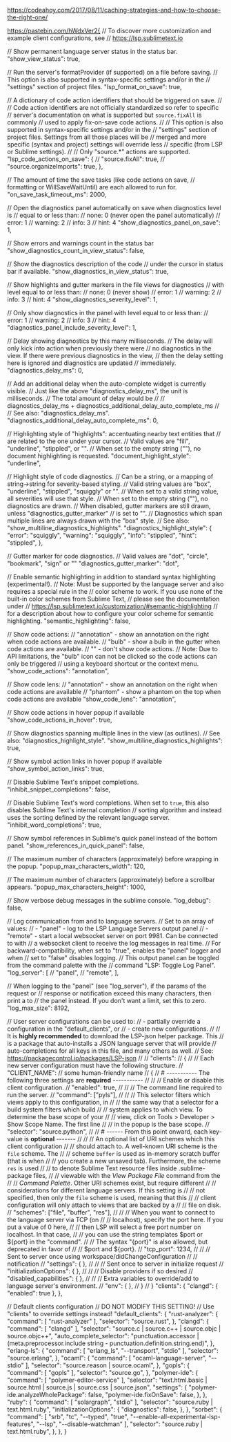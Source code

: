 https://codeahoy.com/2017/08/11/caching-strategies-and-how-to-choose-the-right-one/



https://pastebin.com/hWdxVer2{
  // To discover more customization and example client configurations, see
  // https://lsp.sublimetext.io

  // Show permanent language server status in the status bar.
  "show_view_status": true,

  // Run the server's formatProvider (if supported) on a file before saving.
  // This option is also supported in syntax-specific settings and/or in the
  // "settings" section of project files.
  "lsp_format_on_save": true,

  // A dictionary of code action identifiers that should be triggered on save.
  //
  // Code action identifiers are not officially standardized so refer to specific
  // server's documentation on what is supported but `source.fixAll` is commonly
  // used to apply fix-on-save code actions.
  //
  // This option is also supported in syntax-specific settings and/or in the
  // "settings" section of project files. Settings from all those places will be
  // merged and more specific (syntax and project) settings will override less
  // specific (from LSP or Sublime settings).
  //
  // Only "source.*" actions are supported.
  "lsp_code_actions_on_save": {
    // "source.fixAll": true,
    // "source.organizeImports": true,
  },

  // The amount of time the save tasks (like code actions on save,
  // formatting or WillSaveWaitUntil) are each allowed to run for.
  "on_save_task_timeout_ms": 2000,

  // Open the diagnostics panel automatically on save when diagnostics level is
  // equal to or less than:
  // none: 0 (never open the panel automatically)
  // error: 1
  // warning: 2
  // info: 3
  // hint: 4
  "show_diagnostics_panel_on_save": 1,

  // Show errors and warnings count in the status bar
  "show_diagnostics_count_in_view_status": false,

  // Show the diagnostics description of the code
  // under the cursor in status bar if available.
  "show_diagnostics_in_view_status": true,

  // Show highlights and gutter markers in the file views for diagnostics
  // with level equal to or less than:
  // none: 0 (never show)
  // error: 1
  // warning: 2
  // info: 3
  // hint: 4
  "show_diagnostics_severity_level": 1,

  // Only show diagnostics in the panel with level equal to or less than:
  // error: 1
  // warning: 2
  // info: 3
  // hint: 4
  "diagnostics_panel_include_severity_level": 1,

  // Delay showing diagnostics by this many milliseconds.
  // The delay will only kick into action when previously there were
  // no diagnostics in the view. If there were previous diagnostics in the view,
  // then the delay setting here is ignored and diagnostics are updated
  // immediately.
  "diagnostics_delay_ms": 0,

  // Add an additional delay when the auto-complete widget is currently visible.
  // Just like the above "diagnostics_delay_ms", the unit is milliseconds.
  // The total amount of delay would be
  //
  //    diagnostics_delay_ms + diagnostics_additional_delay_auto_complete_ms
  //
  // See also: "diagnostics_delay_ms".
  "diagnostics_additional_delay_auto_complete_ms": 0,

  // Highlighting style of "highlights": accentuating nearby text entities that
  // are related to the one under your cursor.
  // Valid values are "fill", "underline", "stippled", or "".
  // When set to the empty string (""), no document highlighting is requested.
  "document_highlight_style": "underline",

  // Highlight style of code diagnostics.
  // Can be a string, or a mapping of string->string for severity-based styling.
  // Valid string values are "box", "underline", "stippled", "squiggly" or "".
  // When set to a valid string value, all severities will use that style.
  // When set to the empty string (""), no diagnostics are drawn.
  // When disabled, gutter markers are still drawn, unless "diagnostics_gutter_marker"
  // is set to "".
  // Diagnostics which span multiple lines are always drawn with the "box" style.
  // See also: "show_multiline_diagnostics_highlights".
  "diagnostics_highlight_style": {
    "error": "squiggly",
    "warning": "squiggly",
    "info": "stippled",
    "hint": "stippled",
  },

  // Gutter marker for code diagnostics.
  // Valid values are "dot", "circle", "bookmark", "sign" or ""
  "diagnostics_gutter_marker": "dot",

  // Enable semantic highlighting in addition to standard syntax highlighting (experimental!).
  // Note: Must be supported by the language server and also requires a special rule in the
  // color scheme to work. If you use none of the built-in color schemes from Sublime Text,
  // please see the documentation under
  //   https://lsp.sublimetext.io/customization/#semantic-highlighting
  // for a description about how to configure your color scheme for semantic highlighting.
  "semantic_highlighting": false,

  // Show code actions:
  // "annotation" - show an annotation on the right when code actions are available.
  // "bulb" - show a bulb in the gutter when code actions are available.
  // "" - don't show code actions.
  // Note: Due to API limitations, the "bulb" icon can not be clicked so the code actions can only be triggered
  // using a keyboard shortcut or the context menu.
  "show_code_actions": "annotation",

  // Show code lens:
  // "annotation" - show an annotation on the right when code actions are available
  // "phantom" - show a phantom on the top when code actions are available
  "show_code_lens": "annotation",

  // Show code actions in hover popup if available
  "show_code_actions_in_hover": true,

  // Show diagnostics spanning multiple lines in the view (as outlines).
  // See also: "diagnostics_highlight_style".
  "show_multiline_diagnostics_highlights": true,

  // Show symbol action links in hover popup if available
  "show_symbol_action_links": true,

  // Disable Sublime Text's snippet completions.
  "inhibit_snippet_completions": false,

  // Disable Sublime Text's word completions. When set to `true`, this also disables Sublime Text's internal completion
  // sorting algorithm and instead uses the sorting defined by the relevant language server.
  "inhibit_word_completions": true,

  // Show symbol references in Sublime's quick panel instead of the bottom panel.
  "show_references_in_quick_panel": false,

  // The maximum number of characters (approximately) before wrapping in the popup.
  "popup_max_characters_width": 120,

  // The maximum number of characters (approximately) before a scrollbar appears.
  "popup_max_characters_height": 1000,

  // Show verbose debug messages in the sublime console.
  "log_debug": false,

  // Log communication from and to language servers.
  // Set to an array of values:
  // - "panel" - log to the LSP Language Servers output panel
  // - "remote" - start a local websocket server on port 9981. Can be connected to with
  //              a websocket client to receive the log messages in real time.
  // For backward-compatibility, when set to "true", enables the "panel" logger and when
  // set to "false" disables logging.
  // This output panel can be toggled from the command palette with the
  // command "LSP: Toggle Log Panel".
  "log_server": [
    // "panel",
    // "remote",
  ],

  // When logging to the "panel" (see "log_server"), if the params of the request or
  // response or notification exceed this many characters, then print a <snip> to
  // the panel instead. If you don't want a limit, set this to zero.
  "log_max_size": 8192,

  // User server configurations can be used to:
  // - partially override a configuration in the "default_clients", or
  // - create new configurations.
  //
  // It is **highly recommended** to download the LSP-json helper package. This
  // is a package that auto-installs a JSON language server that will provide
  // auto-completions for all keys in this file, and many others as well.
  // See: https://packagecontrol.io/packages/LSP-json
  //
  // "clients":
  // {
  //   // Each new server configuration must have the following structure.
  //   "CLIENT_NAME": // some human-friendly name
  //   {
  //     # ----------- The following three settings are **required** -----------
  //
  //     // Enable or disable this client configuration.
  //     "enabled": true,
  //
  //     // The command line required to run the server.
  //     "command": ["pyls"],
  //
  //     // This selector filters which views apply to this configuration, in
  //     // the same way that a selector for a build system filters which build
  //     // system applies to which view. To determine the base scope of your
  //     // view, click on Tools > Developer > Show Scope Name. The first line
  //     // in the popup is the base scope.
  //     "selector": "source.python",
  //
  //     # ------ From this point onward, each key-value is **optional** -------
  //
  //     // An optional list of URI schemes which this client configuration
  //     // should attach to. A well-known URI scheme is the `file` scheme. The
  //     // scheme `buffer` is used as in-memory scratch buffer (that is when
  //     // you create a new unsaved tab). Furthermore, the scheme `res` is used
  //     // to denote Sublime Text resource files inside .sublime-package files,
  //     // viewable with the _View Package File_ command from the
  //     // _Command Palette_. Other URI schemes exist, but require different
  //     // considerations for different language servers.  If this setting is
  //     // not specified, then only the `file` scheme is used, meaning that this
  //     // client configuration will only attach to views that are backed by a
  //     // file on disk.
  //     "schemes": ["file", "buffer", "res"],
  //
  //     // When you want to connect to the language server via TCP (on
  //     // localhost), specify the port here. If you put a value of 0 here,
  //     // then LSP will select a free port number on localhost. In that case,
  //     // you can use the string templates $port or ${port} in the "command".
  //     // The syntax "{port}" is also allowed, but deprecated in favor of
  //     // $port and ${port}.
  //     "tcp_port": 1234,
  //
  //     // Sent to server once using workspace/didChangeConfiguration
  //     // notification
  //     "settings": { },
  //
  //     // Sent once to server in initialize request
  //     "initializationOptions": { },
  //
  //     // Disable providers if so desired
  //     "disabled_capabilities": { },
  //
  //     // Extra variables to override/add to language server's environment.
  //     "env": { },
  //   }
  // }
  "clients": {
    "clangd":
    {
			"enabled": true
		},
  },

  // Default clients configuration
  // DO NOT MODIFY THIS SETTING!
  // Use "clients" to override settings instead!
  "default_clients": {
    "rust-analyzer": {
      "command": [
        "rust-analyzer"
      ],
      "selector": "source.rust",
    },
    "clangd": {
      "command": [
        "clangd"
      ],
      "selector": "source.c | source.c++ | source.objc | source.objc++",
      "auto_complete_selector": "punctuation.accessor | (meta.preprocessor.include string - punctuation.definition.string.end)",
    },
    "erlang-ls": {
      "command": [
        "erlang_ls",
        "--transport",
        "stdio"
      ],
      "selector": "source.erlang",
    },
    "ocaml": {
      "command": [
        "ocaml-language-server",
        "--stdio"
      ],
      "selector": "source.reason | source.ocaml",
    },
    "gopls": {
      "command": [
        "gopls"
      ],
      "selector": "source.go",
    },
    "polymer-ide": {
      "command": [
        "polymer-editor-service"
      ],
      "selector": "text.html.basic | source.html | source.js | source.css | source.json",
      "settings": {
        "polymer-ide.analyzeWholePackage": false,
        "polymer-ide.fixOnSave": false,
      },
    },
    "ruby": {
      "command": [
        "solargraph",
        "stdio"
      ],
      "selector": "source.ruby | text.html.ruby",
      "initializationOptions": {
        "diagnostics": false,
      },
    },
    "sorbet": {
      "command": [
        "srb",
        "tc",
        "--typed",
        "true",
        "--enable-all-experimental-lsp-features",
        "--lsp",
        "--disable-watchman"
      ],
      "selector": "source.ruby | text.html.ruby",
    },
  },
}
